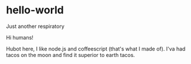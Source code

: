 # hello-world
Just another respiratory 

Hi humans!

Hubot here, I like node.js and coffeescript (that's what I made of).
I'va had tacos on the moon and find it superior to earth tacos.
